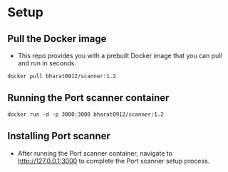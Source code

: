 # Setup

## Pull the Docker image
- This repo provides you with a prebuilt Docker image that you can pull and run in seconds.
```
docker pull bharat0912/scanner:1.2
```

## Running the Port scanner container
```
docker run -d -p 3000:3000 bharat0912/scanner:1.2
```

## Installing Port scanner
- After running the Port scanner container, navigate to http://127.0.0.1:3000 to complete the Port scanner setup process.





